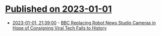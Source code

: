 # [Published on 2023-01-01](index.md)

* [2023-01-01, 21:39:00](https://soylentnews.org/article.pl?sid=22/12/31/1920216&from=rss) - [BBC Replacing Robot News Studio Cameras in Hope of Consigning Viral Tech Fails to History](https://soylentnews.org/article.pl?sid=22/12/31/1920216&from=rss)
